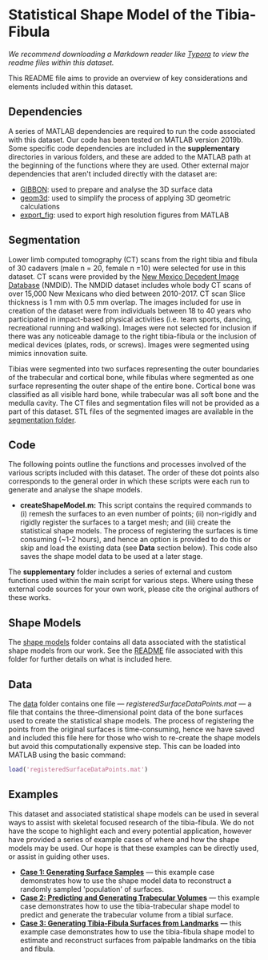 # Statistical Shape Model of the Tibia-Fibula

*We recommend downloading a Markdown reader like [Typora](https://typora.io/) to view the readme files within this dataset.*

This README file aims to provide an overview of key considerations and elements included within this dataset.

## Dependencies

A series of MATLAB dependencies are required to run the code associated with this dataset. Our code has been tested on MATLAB version 2019b. Some specific code dependencies are included in the **supplementary** directories in various folders, and these are added to the MATLAB path at the beginning of the functions where they are used. Other external major dependencies that aren't included directly with the dataset are:

- [GIBBON](https://www.gibboncode.org/): used to prepare and analyse the 3D surface data
- [geom3d](https://au.mathworks.com/matlabcentral/fileexchange/24484-geom3d): used to simplify the process of applying 3D geometric calculations
- [export_fig](https://au.mathworks.com/matlabcentral/fileexchange/23629-export_fig): used to export high resolution figures from MATLAB

## Segmentation

Lower limb computed tomography (CT) scans from the right tibia and fibula of 30 cadavers (male n = 20, female n =10) were selected for use in this dataset. CT scans were provided by the [New Mexico Decedent Image Database](https://nmdid.unm.edu/) (NMDID). The NMDID dataset includes whole body CT scans of over 15,000 New Mexicans who died between 2010-2017. CT scan Slice thickness is 1 mm with 0.5 mm overlap. The images included for use in creation of the dataset were from individuals between 18 to 40 years who participated in impact-based physical activities (i.e. team sports, dancing, recreational running and walking). Images were not selected for inclusion if there was any noticeable damage to the right tibia-fibula or the inclusion of medical devices (plates, rods, or screws). Images were segmented using mimics innovation suite.

Tibias were segmented into two surfaces representing the outer boundaries of the trabecular and cortical bone, while fibulas where segmented as one surface representing the outer shape of the entire bone. Cortical bone was classified as all visible hard bone, while trabecular was all soft bone and the medulla cavity. The CT files and segmentation files will not be provided as a part of this dataset. STL files of the segmented images are available in the [segmentation folder](Segmentation).

## Code

The following points outline the functions and processes involved of the various scripts included with this dataset. The order of these dot points also corresponds to the general order in which these scripts were each run to generate and analyse the shape models.

- **createShapeModel.m:** This script contains the required commands to (i) remesh the surfaces to an even number of points; (ii) non-rigidly and rigidly register the surfaces to a target mesh; and (iii) create the statistical shape models. The process of registering the surfaces is time consuming (~1-2 hours), and hence an option is provided to do this or skip and load the existing data (see **Data** section below). This code also saves the shape model data to be used at a later stage.

The **supplementary** folder includes a series of external and custom functions used within the main script for various steps. Where using these external code sources for your own work, please cite the original authors of these works.

## Shape Models

The [shape models](ShapeModels) folder contains all data associated with the statistical shape models from our work. See the [README](ShapeModels/README.MD) file associated with this folder for further details on what is included here. 

## Data

The [data](data) folder contains one file — *registeredSurfaceDataPoints.mat* — a file that contains the three-dimensional point data of the bone surfaces used to create the statistical shape models. The process of registering the points from the original surfaces is time-consuming, hence we have saved and included this file here for those who wish to re-create the shape models but avoid this computationally expensive step. This can be loaded into MATLAB using the basic command:

```matlab
load('registeredSurfaceDataPoints.mat')
```

## Examples

This dataset and associated statistical shape models can be used in several ways to assist with skeletal focused research of the tibia-fibula. We do not have the scope to highlight each and every potential application, however have provided a series of example cases of where and how the shape models may be used. Our hope is that these examples can be directly used, or assist in guiding other uses.

- **[Case 1: Generating Surface Samples](Examples/case1)** — this example case demonstrates how to use the shape model data to reconstruct a randomly sampled 'population' of surfaces.
- **[Case 2: Predicting and Generating Trabecular Volumes](Examples/case2)** — this example case demonstrates how to use the tibia-trabecular shape model to predict and generate the trabecular volume from a tibial surface.
- **[Case 3: Generating Tibia-Fibula Surfaces from Landmarks](Examples/case3)** — this example case demonstrates how to use the tibia-fibula shape model to estimate and reconstruct surfaces from palpable landmarks on the tibia and fibula.
